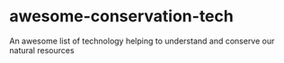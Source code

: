 # awesome-conservation-tech
An awesome list of technology helping to understand and conserve our natural resources
